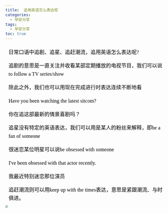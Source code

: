 ```yaml
---
title:  追用英语怎么表达呢
categories:
  - 早安分享
tags:
  - 早安分享
toc: true 
---
```



<!-- 日常口语中追剧、追星、追赶潮流，追用英语怎么表达呢?

追剧的意思是一直关注并收看某部定期播放的电视节目，我们可以说to follow a TV series/show

除此之外，我们也可以用现在完成进行时表达连续不断地看

Have you been watching the latest sitcom?

你在追这部最新的情景喜剧吗？

 追星没有特定的英语表达，我们可以用是某人的粉丝来解释，即be a fan of someone
 
 很迷恋某位明星可以说be obsessed with someone

I've been obsessed with that actor recently.

我最近特别迷恋那位演员

追赶潮流则可以用keep up with the times表达，意思是紧跟潮流、与时俱进。 -->

<section id="nice" data-tool="mdnice编辑器" data-website="https://www.mdnice.com" style="font-size: 16px; color: black; padding: 0 10px; line-height: 1.6; word-spacing: 0px; letter-spacing: 0px; word-break: break-word; word-wrap: break-word; text-align: left; font-family: Optima-Regular, Optima, PingFangSC-light, PingFangTC-light, 'PingFang SC', Cambria, Cochin, Georgia, Times, 'Times New Roman', serif;"><p data-tool="mdnice编辑器" style="font-size: 16px; padding-top: 8px; padding-bottom: 8px; margin: 0; line-height: 26px; color: black;">日常口语中追剧、追星、追赶潮流，追用英语怎么表达呢?</p>
<p data-tool="mdnice编辑器" style="font-size: 16px; padding-top: 8px; padding-bottom: 8px; margin: 0; line-height: 26px; color: black;">追剧的意思是一直关注并收看某部定期播放的电视节目，我们可以说to follow a TV series/show</p>
<p data-tool="mdnice编辑器" style="font-size: 16px; padding-top: 8px; padding-bottom: 8px; margin: 0; line-height: 26px; color: black;">除此之外，我们也可以用现在完成进行时表达连续不断地看</p>
<p data-tool="mdnice编辑器" style="font-size: 16px; padding-top: 8px; padding-bottom: 8px; margin: 0; line-height: 26px; color: black;">Have you been watching the latest sitcom?</p>
<p data-tool="mdnice编辑器" style="font-size: 16px; padding-top: 8px; padding-bottom: 8px; margin: 0; line-height: 26px; color: black;">你在追这部最新的情景喜剧吗？</p>
<p data-tool="mdnice编辑器" style="font-size: 16px; padding-top: 8px; padding-bottom: 8px; margin: 0; line-height: 26px; color: black;">追星没有特定的英语表达，我们可以用是某人的粉丝来解释，即be a fan of someone</p>
<p data-tool="mdnice编辑器" style="font-size: 16px; padding-top: 8px; padding-bottom: 8px; margin: 0; line-height: 26px; color: black;">很迷恋某位明星可以说be obsessed with someone</p>
<p data-tool="mdnice编辑器" style="font-size: 16px; padding-top: 8px; padding-bottom: 8px; margin: 0; line-height: 26px; color: black;">I've been obsessed with that actor recently.</p>
<p data-tool="mdnice编辑器" style="font-size: 16px; padding-top: 8px; padding-bottom: 8px; margin: 0; line-height: 26px; color: black;">我最近特别迷恋那位演员</p>
<p data-tool="mdnice编辑器" style="font-size: 16px; padding-top: 8px; padding-bottom: 8px; margin: 0; line-height: 26px; color: black;">追赶潮流则可以用keep up with the times表达，意思是紧跟潮流、与时俱进。</p>
</section>



<img src="/img/tends.jpg" style="zoom:50%;" />